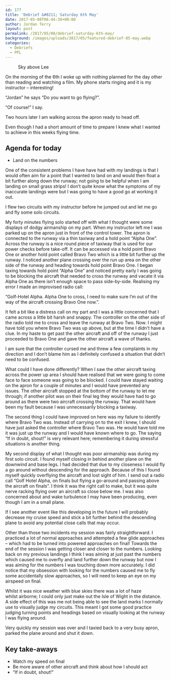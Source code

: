 ```yaml
---
id: 177
title: 'Debrief &#8211; Saturday 6th May'
date: 2017-05-08T06:44:39+00:00
author: Jordan Terry
layout: post
permalink: /2017/05/08/debrief-saturday-6th-may/
background: /images/uploads/2017/05/featured-debrief-05-may.webp
categories:
  - Debriefs
  - PPL
---
```

<figure id="attachment_178" class="thumbnail wp-caption alignnone" style="width: 1034px"><img loading="lazy" class="size-large wp-image-178" src="{{ site.baseurl }}/images/uploads/2017/05/featured-debrief-05-may-1024x461.webp" alt="" srcset="{{ site.baseurl }}/images/uploads/2017/05/featured-debrief-05-may-1024x461.webp 1024w, {{ site.baseurl }}/images/uploads/2017/05/featured-debrief-05-may-300x135.webp 300w, {{ site.baseurl }}/images/uploads/2017/05/featured-debrief-05-may-768x346.webp 768w, {{ site.baseurl }}/images/uploads/2017/05/featured-debrief-05-may.webp 2000w" sizes="(max-width: 1024px) 100vw, 1024px" /><figcaption class="caption wp-caption-text">Sky above Lee</figcaption></figure>

On the morning of the 6th I woke up with nothing planned for the day other than reading and watching a film. My phone starts ringing and it is my instructor &#8211; interesting!

“Jordan” he says “Do you want to go flying?”.

“Of course!” I say.

Two hours later I am walking across the apron ready to head off.

Even though I had a short amount of time to prepare I knew what I wanted to achieve in this weeks flying time.

## Agenda for today

  * Land on the numbers

One of the consistent problems I have have had with my landings is that I would often aim for a point that I wanted to land on and would then float a bit further along down the runway; not going to be helpful when I am landing on small grass strips! I don’t quite know what the symptoms of my inaccurate landings were but I was going to have a good go at working it out.

I flew two circuits with my instructor before he jumped out and let me go and fly some solo circuits.

My forty minutes flying solo started off with what I thought were some displays of dodgy airmanship on my part. When my instructor left me I was parked up on the apron just in front of the control tower. The apron is connected to the runway via a thin taxiway and a hold point “Alpha One”. Across the runway is a nice round piece of taxiway that is used for our power checks before take-off. It can be accessed via a hold point Bravo One or another hold point called Bravo Two which is a little bit further up the runway. I noticed another plane crossing over the run up area on the other side of the runway and heading towards hold point Bravo One. I began taxing towards hold point “Alpha One” and noticed pretty early I was going to be blocking the aircraft that needed to cross the runway and vacate it via Alpha One as there isn’t enough space to pass side-by-side. Realising my error I made an improvised radio call:

“Golf-Hotel Alpha. Alpha One to cross, I need to make sure I’m out of the way of the aircraft crossing Bravo One now.”.

It felt a bit like a distress call on my part and I was a little concerned that I came across a little bit harsh and snappy. The controller on the other side of the radio told me to cross and leave the runway at Bravo Two. Now. I might have told you where Bravo Two was up above, but at the time I didn’t have a clue. In my haste to get past the other aircraft and off of the runway I just proceeded to Bravo One and gave the other aircraft a wave of thanks.

I am sure that the controller cursed me and threw a few complaints in my direction and I don’t blame him as I definitely confused a situation that didn’t need to be confused.

What could I have done differently? When I saw the other aircraft taxing across the power up area I should have realised that we were going to come face to face someone was going to be blocked. I could have stayed waiting on the apron for a couple of minutes and I would have prevented any issues. The other aircraft stopped at the bottom of the runway to let me through; if another pilot was on their final leg they would have had to go around as there were two aircraft crossing the runway. That would have been my fault because I was unnecessarily blocking a taxiway.

The second thing I could have improved on here was my failure to identify where Bravo Two was. Instead of carrying on to the exit I knew, I should have just asked the controller where Bravo Two was. He would have told me it was just up the runway and I would have known where to go. The saying “If in doubt, shout!” is very relevant here; remembering it during stressful situations is another thing.

My second display of what I thought was poor airmanship was during my first solo circuit. I found myself closing in behind another plane on the downwind and base legs. I had decided that due to my closeness I would fly a go around without descending for the approach. Because of this I found myself quickly overflying the aircraft and lost sight of him. I send out a radio call “Golf Hotel Alpha, on finals but flying a go-around and passing above the aircraft on finals”. I think it was the right call to make, but it was quite nerve racking flying over an aircraft so close below me. I was also concerned about and wake turbulence I may have been producing, even though I am in a small plane.

If I see another event like this developing in the future I will probably decrease my cruise speed and stick a bit further behind the descending plane to avoid any potential close calls that may occur.

Other than those two incidents my session was fairly straightforward. I practiced a lot of normal approaches and attempted a few glide approaches &#8211; which had to be turned into powered approaches on final! Towards the end of the session I was getting closer and closer to the numbers. Looking back on my previous landings I think I was aiming at just past the numbers which caused me to overfly and land further down the runway but now I was aiming for the numbers I was touching down more accurately. I did notice that my obsession with looking for the numbers caused me to fly some accidentally slow approaches, so I will need to keep an eye on my airspeed on final.

Whilst it was nice weather with blue skies there was a lot of haze whilst&nbsp;airborne; I could only just make out the Isle of Wight in the distance. A side effect of this was me not being able to see the land marks I normally use to visually judge my circuits. This meant I got some good practice judging turning points and headings based on visually looking at the runway I was flying around.

Very quickly my session was over and I taxied back to a very busy apron, parked the plane around and shut it down.

## Key take-aways

  * Watch my speed on final
  * Be more aware of other aircraft and think about how I should act
  * “If in doubt, shout!”
